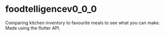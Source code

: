 # foodtelligencev0_0_0
Comparing kitchen inventory to favourite meals to see what you can make. Made using the flutter API.

